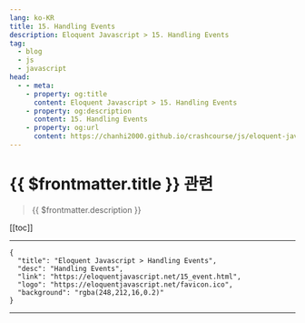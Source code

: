```yaml
---
lang: ko-KR
title: 15. Handling Events
description: Eloquent Javascript > 15. Handling Events
tag: 
  - blog
  - js
  - javascript
head:
  - - meta:
    - property: og:title
      content: Eloquent Javascript > 15. Handling Events
    - property: og:description
      content: 15. Handling Events
    - property: og:url
      content: https://chanhi2000.github.io/crashcourse/js/eloquent-javascript/15.html
---
```


# {{ $frontmatter.title }} 관련

> {{ $frontmatter.description }}

[[toc]]

---

```component VPCard
{
  "title": "Eloquent Javascript > Handling Events",
  "desc": "Handling Events",
  "link": "https://eloquentjavascript.net/15_event.html",
  "logo": "https://eloquentjavascript.net/favicon.ico",
  "background": "rgba(248,212,16,0.2)"
}
```

---

<TagLinks />